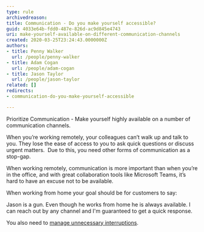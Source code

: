 ```yaml
---
type: rule
archivedreason: 
title: Communication - Do you make yourself accessible?
guid: 4033e64b-fdd0-487e-826d-ac9d845e4743
uri: make-yourself-available-on-different-communication-channels
created: 2020-03-25T23:24:43.0000000Z
authors:
- title: Penny Walker
  url: /people/penny-walker
- title: Adam Cogan
  url: /people/adam-cogan
- title: Jason Taylor
  url: /people/jason-taylor
related: []
redirects:
- communication-do-you-make-yourself-accessible

---
```


Prioritize Communication - Make yourself highly available on a number of communication channels.

<!--endintro-->

When you’re working remotely, your colleagues can’t walk up and talk to you. They lose the ease of access to you to ask quick questions or discuss urgent matters.  Due to this, you need other forms of communication as a stop-gap.

When working remotely, communication is more important than when you’re in the office, and with great collaboration tools like Microsoft Teams, it’s hard to have an excuse not to be available.

When working from home your goal should be for customers to say:

Jason is a gun. Even though he works from home he is always available. I can reach out by any channel and I'm guaranteed to get a quick response.

You also need to [manage unnecessary interruptions](/avoid-sending-unnecessary-messages).
